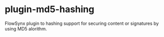 # plugin-md5-hashing
FlowSynx plugin to hashing support for securing content or signatures by using MD5 alorithm.

